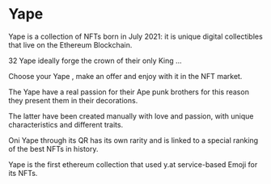 # Yape

Yape is a collection of NFTs born in July 2021:  it is unique digital collectibles that live on the Ethereum Blockchain.

32 Yape ideally forge the crown of their only King ...

Choose your Yape , make an offer and enjoy with it in the NFT market.

<more attribute details will be revealed later>

The Yape have a real passion for their Ape punk brothers for this reason they present them in their decorations.

The latter have been created manually with love and passion, with unique characteristics and different traits.

Oni Yape through its QR has its own rarity and is linked to a special ranking of the best NFTs in history.

Yape is the first ethereum collection that used y.at service-based Emoji for its NFTs.
